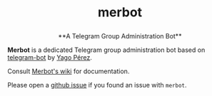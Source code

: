 # <p align="center">merbot

<p align="center">**A Telegram Group Administration Bot**


**Merbot** is a dedicated Telegram group administration bot based on [telegram-bot](https://github.com/yagop/telegram-bot) by [Yago Pérez](https://telegram.me/yago_perez).

Consult [Merbot's wiki](https://github.com/rizaumami/merbot/wiki) for documentation.

Please open a [github issue](https://github.com/rizaumami/merbot/issues) if you found an issue with `merbot`.
